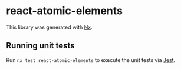 # react-atomic-elements

This library was generated with [Nx](https://nx.dev).

## Running unit tests

Run `nx test react-atomic-elements` to execute the unit tests via [Jest](https://jestjs.io).
